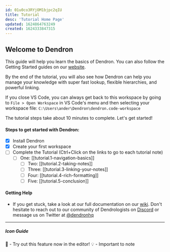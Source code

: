 ```yaml
---
id: 01u0co3RYjOM1bjpc2qIU
title: Tutorial
desc: 'Tutorial Home Page'
updated: 1624864763249
created: 1624333847315
---
```


## Welcome to Dendron

This guide will help you learn the basics of Dendron. You can also follow the Getting Started guides on our [website](https://wiki.dendron.so/notes/678c77d9-ef2c-4537-97b5-64556d6337f1.html).

By the end of the tutorial, you will also see how Dendron can help you manage your knowledge with super fast lookup, flexible hierarchies, and powerful linking.

If you close VS Code, you can always get back to this workspace by going to `File > Open Workspace` in VS Code's menu and then selecting your workspace file: `C:\Users\ander\Dendron\dendron.code-workspace`

The tutorial steps take about 10 minutes to complete. Let's get started!

#### Steps to get started with Dendron:

- [x] Install Dendron
- [x] Create your first workspace
- [ ] Complete the Tutorial (Ctrl+Click on the links to go to each tutorial note)
  - [ ] One: [[tutorial.1-navigation-basics]]
	- [ ] Two: [[tutorial.2-taking-notes]]
	- [ ] Three: [[tutorial.3-linking-your-notes]]
	- [ ] Four:  [[tutorial.4-rich-formatting]]
	- [ ] Five:  [[tutorial.5-conclusion]]

#### Getting Help

- If you get stuck, take a look at our full documentation on our [wiki](https://wiki.dendron.so/). Don't hesitate to reach out to our community of Dendrologists on [Discord](https://discord.com/invite/AE3NRw9) or message us on Twitter at [@dendronhq](https://twitter.com/dendronhq)

---

##### Icon Guide

🌱 - Try out this feature now in the editor!
💡 - Important to note
